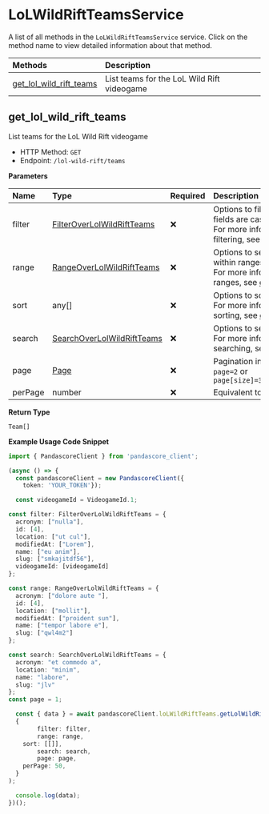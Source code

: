 # LoLWildRiftTeamsService

A list of all methods in the `LoLWildRiftTeamsService` service. Click on the method name to view detailed information about that method.

| Methods                                             | Description                                |
| :-------------------------------------------------- | :----------------------------------------- |
| [get_lol_wild_rift_teams](#get_lol_wild_rift_teams) | List teams for the LoL Wild Rift videogame |

## get_lol_wild_rift_teams

List teams for the LoL Wild Rift videogame

- HTTP Method: `GET`
- Endpoint: `/lol-wild-rift/teams`

**Parameters**

| Name    | Type                                                                  | Required | Description                                                                                                                                         |
| :------ | :-------------------------------------------------------------------- | :------- | :-------------------------------------------------------------------------------------------------------------------------------------------------- |
| filter  | [FilterOverLolWildRiftTeams](../models/FilterOverLolWildRiftTeams.md) | ❌       | Options to filter results. String fields are case sensitive <br/>For more information on filtering, see [docs](/docs/filtering-and-sorting#filter). |
| range   | [RangeOverLolWildRiftTeams](../models/RangeOverLolWildRiftTeams.md)   | ❌       | Options to select results within ranges <br/>For more information on ranges, see [docs](/docs/filtering-and-sorting#range).                         |
| sort    | any[]                                                                 | ❌       | Options to sort results <br/>For more information on sorting, see [docs](/docs/filtering-and-sorting#sort).                                         |
| search  | [SearchOverLolWildRiftTeams](../models/SearchOverLolWildRiftTeams.md) | ❌       | Options to search results <br/>For more information on searching, see [docs](/docs/filtering-and-sorting#search).                                   |
| page    | [Page](../models/Page.md)                                             | ❌       | Pagination in the form of `page=2` or `page[size]=30&page[number]=2`                                                                                |
| perPage | number                                                                | ❌       | Equivalent to `page[size]`                                                                                                                          |

**Return Type**

`Team[]`

**Example Usage Code Snippet**

```typescript
import { PandascoreClient } from 'pandascore_client';

(async () => {
  const pandascoreClient = new PandascoreClient({
	token: 'YOUR_TOKEN'});

  const videogameId = VideogameId.1;

const filter: FilterOverLolWildRiftTeams = {
  acronym: ["nulla"],
  id: [4],
  location: ["ut cul"],
  modifiedAt: ["Lorem"],
  name: ["eu anim"],
  slug: ["smkajitdf56"],
  videogameId: [videogameId]
};

const range: RangeOverLolWildRiftTeams = {
  acronym: ["dolore aute "],
  id: [4],
  location: ["mollit"],
  modifiedAt: ["proident sun"],
  name: ["tempor labore e"],
  slug: ["qwl4m2"]
};

const search: SearchOverLolWildRiftTeams = {
  acronym: "et commodo a",
  location: "minim",
  name: "labore",
  slug: "jlv"
};
const page = 1;

  const { data } = await pandascoreClient.loLWildRiftTeams.getLolWildRiftTeams(
  {
		filter: filter,
		range: range,
    sort: [[]],
		search: search,
		page: page,
    perPage: 50,
  }
);

  console.log(data);
})();
```

<!-- This file was generated by liblab | https://liblab.com/ -->
